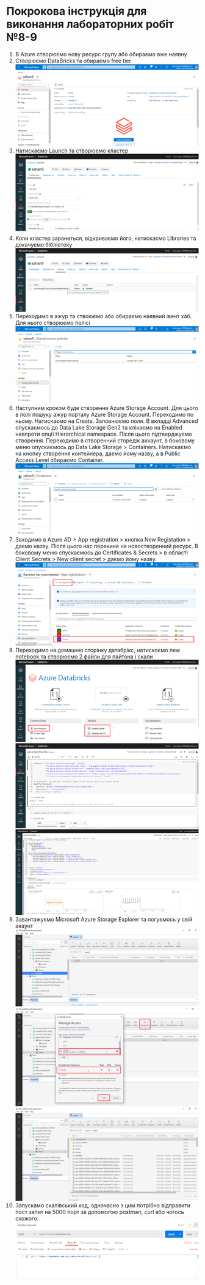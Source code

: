 # Покрокова інструкція для виконання лабораторних робіт №8-9

1. В Azure створюємо нову ресурс групу або обираємо вже наявну
2. Створюємо DataBricks та обираємо free tier
![alt text](https://github.com/MaksymSahan/noSQL/blob/main/lab8-9/screens/Screenshot_9.png)
3. Натискаємо Launch та створюємо кластер
![alt text](https://github.com/MaksymSahan/noSQL/blob/main/lab8-9/screens/Screenshot_1.png)
4. Коли кластер зараниться, відкриваємо його, натискаємо Libraries та докачуємо бібліотеку
![alt text](https://github.com/MaksymSahan/noSQL/blob/main/lab8-9/screens/Screenshot_2.png)
5. Переходимо в ажур та ствоюємо або обираємо наявний івент хаб. Для нього створюємо полісі
![alt text](https://github.com/MaksymSahan/noSQL/blob/main/lab8-9/screens/Screenshot_11.png)
6. Наступним кроком буде створення Azure Storage Account. Для цього в полі пошуку ажур порталу Azure Storage Account. Переходимо по ньому.
Натискаємо на Create. Заповнюємо поля. В вкладці Advanced опускаємось до Data Lake Storage Gen2 та клікаємо на Enabled навпроти опції Hierarchical namespace. Після цього підтверджуємо створення.
Переходимо в створенний сторедж аккаунт, в боковому меню опускаємось до Data Lake Storage > Containers. Натискаємо на кнопку створення контейнера, даємо йому назву, а в Public Access Level обираємо Container.
![alt text](https://github.com/MaksymSahan/noSQL/blob/main/lab8-9/screens/Screenshot_12.png)
7. Заходимо в Azure AD > App registration > кнопка New Registation > даємо назву. Після цього нас перекине на новостворенний ресурс. В боковому меню спускаємось до Certificates & Secrets > в області Client Secrets > New client secret > даємо йому назву. 
![alt text](https://github.com/MaksymSahan/noSQL/blob/main/lab8-9/screens/Screenshot_13.png)
8. Переходимо на домашню сторінку датабрікс, натискоємо new notebook та створюємо 2 файли для пайтона і скали
![alt text](https://github.com/MaksymSahan/noSQL/blob/main/lab8-9/screens/Screenshot_3.png)
![alt text](https://github.com/MaksymSahan/noSQL/blob/main/lab8-9/screens/Screenshot_4.png)
![alt text](https://github.com/MaksymSahan/noSQL/blob/main/lab8-9/screens/Screenshot_10.png)
9. Завантажуємо Microsoft Azure Storage Explorer та логуємось у свій акаунт
![alt text](https://github.com/MaksymSahan/noSQL/blob/main/lab8-9/screens/Screenshot_5.png)
![alt text](https://github.com/MaksymSahan/noSQL/blob/main/lab8-9/screens/Screenshot_6.png)
![alt text](https://github.com/MaksymSahan/noSQL/blob/main/lab8-9/screens/Screenshot_7.png)
10. Запускамо скалівський код, одночасно з цим потрібно відправити пост запит на 5000 порт за допомогою postman, curl або чогось схожого:
![alt text](https://github.com/MaksymSahan/noSQL/blob/main/lab8-9/screens/Screenshot_8.png)


